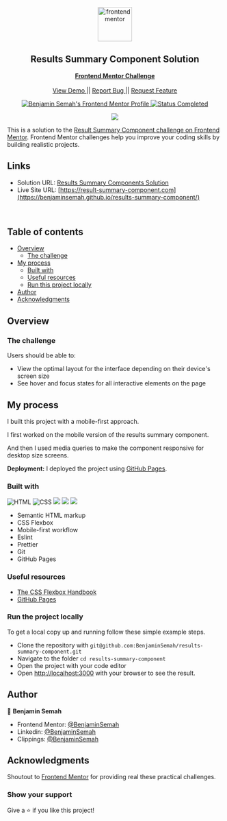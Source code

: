 <!-- <div id="top"></div> -->

<div align="center">

  <img src="https://www.frontendmentor.io/static/images/logo-mobile.svg" alt="frontendmentor" width="80">

  <h2 align="center">Results Summary Component Solution</h2>
  <p align="center">
    <a href="https://www.frontendmentor.io/solutions/time-tracking-dashboard-nextjs-typescript-tailwind-css-eslint-ER5VDDiJ2i">     
      <strong>Frontend Mentor Challenge</strong>
    </a>
    <br />
    <br />
    <!-- Navigation Links -->
    <a 
      href="#"
      target="_blank"
    >
      View Demo
    </a>
    ||
    <a 
      href="https://github.com/BenjaminSemah/results-summary-component/issues" 
      target="_blank"
    >
      Report Bug
    </a>
    ||
    <a 
      href="https://github.com/BenjaminSemah/results-summary-component/issues" 
      target="_blank"
    >
      Request Feature
    </a>
  </p>
</div>

<!-- Bagdes -->
<div align="center">

  <!-- Profile -->
  <a href="https://www.frontendmentor.io/profile/BenjaminSemah">
    <img 
      src="https://img.shields.io/badge/Profile-Benjamin%20Semah-07043B?style=for-the-badge&logo=frontendmentor" 
      alt="Benjamin Semah's Frontend Mentor Profile"
    >
  </a>
  <!-- Status -->
    <a 
      href="#"
    >
      <img 
        src="https://img.shields.io/badge/Status-Completed-brightgreen?style=for-the-badge" alt="Status Completed">
  </a>
</div>

<!-- Project screenshot -->
<div align="center">

![](https://res.cloudinary.com/dz209s6jk/image/upload/f_auto,q_auto,w_700/Challenges/aqbssn4qnnb7jwp9kbw2.jpg)

</div>

This is a solution to the [Result Summary Component challenge on Frontend Mentor](https://www.frontendmentor.io/challenges/results-summary-component-CE_K6s0maV). Frontend Mentor challenges help you improve your coding skills by building realistic projects. 


<h2>Links</h2>


- Solution URL: [Results Summary Components Solution](https://www.frontendmentor.io/solutions)
- Live Site URL: [https://result-summary-component.com](https://benjaminsemah.github.io/results-summary-component/)

<br>

## Table of contents

- [Overview](#overview)
  - [The challenge](#the-challenge)
- [My process](#my-process)
  - [Built with](#built-with)
  - [Useful resources](#useful-resources)
  - [Run this project locally](#run-the-project-locally)
- [Author](#author)
- [Acknowledgments](#acknowledgments)

## Overview

### The challenge

Users should be able to:

- View the optimal layout for the interface depending on their device's screen size
- See hover and focus states for all interactive elements on the page

## My process

I built this project with a mobile-first approach. 

I first worked on the mobile version of the results summary component. 

And then I used media queries to make the component responsive for desktop size screens.

**Deployment:** I deployed the project using [GitHub Pages](https://pages.github.com/).

### Built with

<!-- Bagdes -->

![HTML](https://img.shields.io/badge/html-E34F26.svg?style=for-the-badge&logo=html5&logoColor=white)
![CSS](https://img.shields.io/badge/css-1572B6.svg?style=for-the-badge&logo=css3&logoColor=white)
![](https://img.shields.io/badge/ESLint-4B32C3.svg?style=for-the-badge&logo=ESLint&logoColor=white) 
![](https://img.shields.io/badge/Prettier-F7B93E.svg?style=for-the-badge&logo=Prettier&logoColor=black)
![](https://img.shields.io/badge/Git-F05032?style=for-the-badge&logo=git&logoColor=white)

- Semantic HTML markup
- CSS Flexbox
- Mobile-first workflow
- Eslint
- Prettier
- Git
- GitHub Pages

### Useful resources

- [The CSS Flexbox Handbook](https://www.freecodecamp.org/news/the-css-flexbox-handbook/)
- [GitHub Pages](https://pages.github.com/)

### Run the project locally

To get a local copy up and running follow these simple example steps.

- Clone the repository with `git@github.com:BenjaminSemah/results-summary-component.git`
- Navigate to the folder `cd results-summary-component`
- Open the project with your code editor
- Open [http://localhost:3000](http://localhost:3000) with your browser to see the result.

## Author

👤 **Benjamin Semah**

- Frontend Mentor: [@BenjaminSemah](https://www.frontendmentor.io/profile/BenjaminSemah)
- Linkedin: [@BenjaminSemah](https://www.linkedin.com/in/benjaminsemah/)
- Clippings: [@BenjaminSemah](https://www.clippings.me/benjaminsemah)

## Acknowledgments
Shoutout to [Frontend Mentor](https://www.frontendmentor.io) for providing real these practical challenges.

### Show your support

Give a ⭐️ if you like this project!
